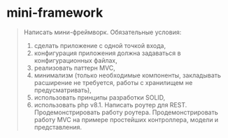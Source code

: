 # mini-framework

> Написать мини-фреймворк. Обязательные условия:
> 1) сделать приложение с одной точкой входа,
> 2) конфигурация приложения должна задаваться в конфигурационных файлах,
> 3) реализовать паттерн MVC,
> 4) минимализм (только необходимые компоненты, закладывать расширение не требуется, работы с хранилищем не предусматривать),
> 5) использовать принципы разработки SOLID,
> 6) использовать php v8.1. Написать роутер для REST. Продемонстрировать работу роутера. Продемонстрировать работу MVC на примере простейших контроллера, модели и представления.